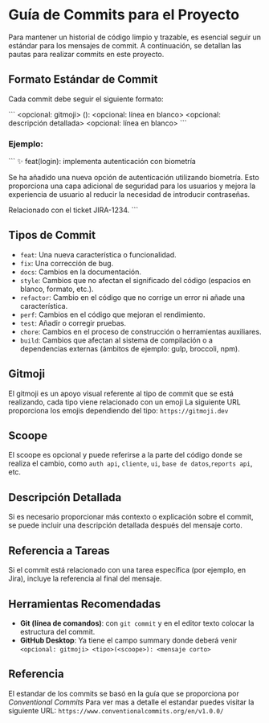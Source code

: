 # Guía de Commits para el Proyecto

Para mantener un historial de código limpio y trazable, es esencial seguir un estándar para los mensajes de commit. A continuación, se detallan las pautas para realizar commits en este proyecto.

## Formato Estándar de Commit

Cada commit debe seguir el siguiente formato:

\```
<opcional: gitmoji> <tipo>(<scoope>): <mensaje corto>
<opcional: línea en blanco>
<opcional: descripción detallada>
<opcional: línea en blanco>
<referencia al ID de la tarea en Jira>
\```

### Ejemplo:

\```
✨ feat(login): implementa autenticación con biometría

Se ha añadido una nueva opción de autenticación utilizando biometría. Esto proporciona una capa adicional de seguridad para los usuarios y mejora la experiencia de usuario al reducir la necesidad de introducir contraseñas.

Relacionado con el ticket JIRA-1234.
\```

## Tipos de Commit

- `feat`: Una nueva característica o funcionalidad.
- `fix`: Una corrección de bug.
- `docs`: Cambios en la documentación.
- `style`: Cambios que no afectan el significado del código (espacios en blanco, formato, etc.).
- `refactor`: Cambio en el código que no corrige un error ni añade una característica.
- `perf`: Cambios en el código que mejoran el rendimiento.
- `test`: Añadir o corregir pruebas.
- `chore`: Cambios en el proceso de construcción o herramientas auxiliares.
- `build`: Cambios que afectan al sistema de compilación o a dependencias externas (ámbitos de ejemplo: gulp, broccoli, npm).

## Gitmoji

El gitmoji es un apoyo visual referente al tipo de commit que se está realizando, cada tipo viene relacionado con un emoji
La siguiente URL proporciona los emojis dependiendo del tipo: `https://gitmoji.dev`

## Scoope

El scoope es opcional y puede referirse a la parte del código donde se realiza el cambio, como `auth api`, `cliente`, `ui`, `base de datos`,`reports api`, etc.

## Descripción Detallada

Si es necesario proporcionar más contexto o explicación sobre el commit, se puede incluir una descripción detallada después del mensaje corto.

## Referencia a Tareas

Si el commit está relacionado con una tarea específica (por ejemplo, en Jira), incluye la referencia al final del mensaje.

## Herramientas Recomendadas

- **Git (línea de comandos)**: con `git commit` y en el editor texto colocar la estructura del commit.
- **GitHub Desktop**: Ya tiene el campo summary donde deberá venir `<opcional: gitmoji> <tipo>(<scoope>): <mensaje corto>`

## Referencia

El estandar de los commits se basó en la guía que se proporciona por *Conventional Commits*
Para ver mas a detalle el estandar puedes visitar la siguiente URL: `https://www.conventionalcommits.org/en/v1.0.0/`